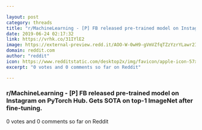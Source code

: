 ```yaml
---

layout: post
category: threads
title: "r/MachineLearning - [P] FB released pre-trained model on Instagram on PyTorch Hub. Gets SOTA on top-1 ImageNet after fine-tuning."
date: 2019-06-24 02:17:32
link: https://vrhk.co/31IYlE2
image: https://external-preview.redd.it/AOO-W-0wH9-gVmVZfqTZzYzrYLawr2I0pntQzUTRsek.jpg?auto=webp&s=d0da5dbb7aff983a5173aba7d2bdd36fa28abe08
domain: reddit.com
author: "reddit"
icon: https://www.redditstatic.com/desktop2x/img/favicon/apple-icon-57x57.png
excerpt: "0 votes and 0 comments so far on Reddit"

---
```


### r/MachineLearning - [P] FB released pre-trained model on Instagram on PyTorch Hub. Gets SOTA on top-1 ImageNet after fine-tuning.

0 votes and 0 comments so far on Reddit